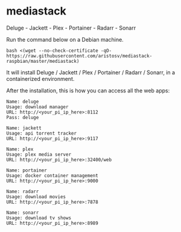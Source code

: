 # mediastack
Deluge - Jackett - Plex - Portainer - Radarr - Sonarr

Run the command below on a Debian machine.
```
bash <(wget --no-check-certificate -qO- https://raw.githubusercontent.com/aristosv/mediastack-raspbian/master/mediastack)
```
It will install Deluge / Jackett / Plex / Portainer / Radarr / Sonarr, in a containerized environment.

After the installation, this is how you can access all the web apps:
```
Name: deluge
Usage: download manager
URL: http://<your_pi_ip_here>:8112
Pass: deluge
```
```
Name: jackett
Usage: api torrent tracker
URL: http://<your_pi_ip_here>:9117
```
```
Name: plex
Usage: plex media server
URL: http://<your_pi_ip_here>:32400/web
```
```
Name: portainer
Usage: docker container management
URL: http://<your_pi_ip_here>:9000
```
```
Name: radarr
Usage: download movies
URL: http://<your_pi_ip_here>:7878
```
```
Name: sonarr
Usage: download tv shows
URL: http://<your_pi_ip_here>:8989
```
